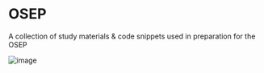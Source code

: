 # OSEP

A collection of study materials & code snippets used in preparation for the OSEP  

![image](https://github.com/GwenBSec/OSEP/assets/88676386/8938ec44-5169-4472-b60d-1367e597e251)

